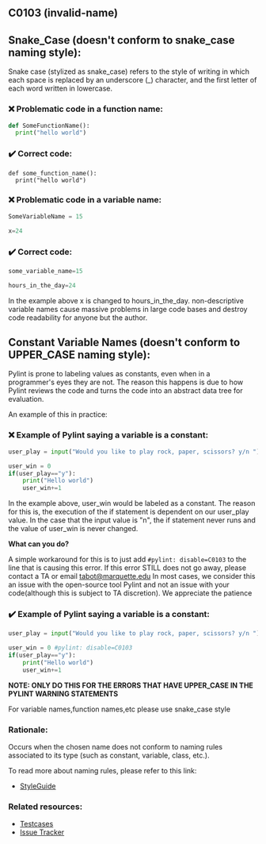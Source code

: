 ## C0103 (invalid-name)


## Snake_Case    (doesn't conform to snake_case naming style):

Snake case (stylized as snake_case) refers to the style of writing in which each space is replaced by an underscore (_) character, and the first letter of each word written in lowercase.


### :x: Problematic code in a function name:

```python
def SomeFunctionName():
  print("hello world")
```
### :heavy_check_mark: Correct code:
```
def some_function_name():
  print("hello world")
```
### :x: Problematic code in a variable name:

```python
SomeVariableName = 15

x=24
```
### :heavy_check_mark: Correct code:
```python
some_variable_name=15

hours_in_the_day=24
```

In the example above x is changed to hours_in_the_day. non-descriptive variable names cause massive problems in large code bases and destroy code readability for anyone but the author.



## Constant Variable Names    (doesn't conform to UPPER_CASE naming style):

Pylint is prone to labeling values as constants, even when in a programmer's eyes they are not. The reason this happens is due to how Pylint reviews the code and turns the code into an abstract data tree for evaluation. 


An example of this in practice: 

### :x: Example of Pylint saying a variable is a constant:
```python
user_play = input("Would you like to play rock, paper, scissors? y/n ")

user_win = 0 
if(user_play=="y"):
    print("Hello world")
    user_win+=1
```

In the example above, user_win would be labeled as a constant. The reason for this is, the execution of the if statement is dependent on our user_play value. In the case that the input value is "n", the if statement never runs and the value of user_win is never changed.


**What can you do?**

A simple workaround for this is to just add ```#pylint: disable=C0103``` to the line that is causing this error. If this error STILL does not go away, please contact a TA or email tabot@marquette.edu In most cases, we consider this an issue with the open-source tool Pylint and not an issue with your code(although this is subject to TA discretion). We appreciate the patience

### :heavy_check_mark: Example of Pylint saying a variable is a constant:
```python
user_play = input("Would you like to play rock, paper, scissors? y/n ")

user_win = 0 #pylint: disable=C0103
if(user_play=="y"):
    print("Hello world")
    user_win+=1
```


**NOTE: ONLY DO THIS FOR THE ERRORS THAT HAVE UPPER_CASE IN THE PYLINT WARNING STATEMENTS**

For variable names,function names,etc please use snake_case style

### Rationale:

Occurs when the chosen name does not conform to naming rules associated to its type
(such as constant, variable, class, etc.).

To read more about naming rules, please refer to this link:
- [StyleGuide](https://www.python.org/dev/peps/pep-0008/#type-variable-names)

### Related resources:

- [Testcases](https://github.com/PyCQA/pylint/blob/master/tests/functional/i/invalid_name.py)
- [Issue Tracker](https://github.com/PyCQA/pylint/issues?q=is%3Aissue+%22invalid-name%22+OR+%22C0103%22)

